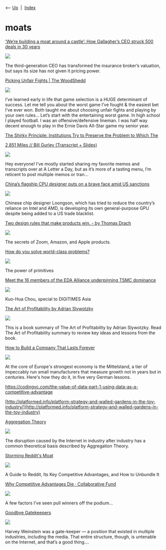 <div class="nav">

⟵ [Up](index.html)  \|  [Index](index.html)

</div>

# moats

<div class="cards">

<div class="card">

<div class="card-title">

[‘We’re building a moat around a castle’: How Gallagher’s CEO struck 500
deals in 30
years](https://www.semafor.com/article/05/08/2025/how-gallaghers-ceo-struck-500-deals-in-30-years)

</div>

<div class="card-image">

[![](https://img.semafor.com/8857639c96eb345c35b145556043fe0e84f89768-1952x1464.png?rect=244,0,1464,1464&w=600&h=600&q=75&auto=format)](https://www.semafor.com/article/05/08/2025/how-gallaghers-ceo-struck-500-deals-in-30-years)

</div>

The third-generation CEO has transformed the insurance broker’s
valuation, but says its size has not given it pricing power.

</div>

<div class="card">

<div class="card-title">

[Picking Unfair Fights \| The
WoodShedd](https://www.thewoodshedd.com/posts/2021-06-12-pickinggames)

</div>

<div class="card-image">

[![](https://www.thewoodshedd.com/)](https://www.thewoodshedd.com/posts/2021-06-12-pickinggames)

</div>

I’ve learned early in life that game selection is a HUGE determinant of
success. Let me tell you about the worst game I’ve fought & the easiest
bet I’ve ever won. Both taught me about choosing unfair fights and
playing by your own rules… Let’s start with the entertaining worst game.
In high school I played football. I was an offensive/defensive lineman.
I was half way decent enough to play in the Ernie Davis All-Star game my
senior year.

</div>

<div class="card">

<div class="card-title">

[The Shirky Principle: Institutions Try to Preserve the Problem to Which
The](https://effectiviology.com/shirky-principle)

</div>

</div>

<div class="card">

<div class="card-title">

[2,851 Miles // Bill Gurley (Transcript +
Slides)](https://12mv2.com/2023/10/05/2851-miles-bill-gurley-transcript-slides)

</div>

<div class="card-image">

[![](https://12mv2.com/wp-content/uploads/2023/10/image-62.png)](https://12mv2.com/2023/10/05/2851-miles-bill-gurley-transcript-slides)

</div>

Hey everyone! I’ve mostly started sharing my favorite memos and
transcripts over at A Letter a Day, but as it’s more of a tasting menu,
I’m reticent to post multiple memos or tran…

</div>

<div class="card">

<div class="card-title">

[China’s flagship CPU designer puts on a brave face amid US
sanctions](https://www.scmp.com/tech/tech-war/article/3213889/tech-war-chinas-flagship-cpu-designer-loongson-puts-brave-face-amid-us-sanctions)

</div>

<div class="card-image">

[![](https://cdn.i-scmp.com/sites/default/files/styles/og_image_scmp_generic/public/d8/images/canvas/2023/03/17/3e4c349f-6c36-4dc1-a3de-16cf9a8e577a_e8716a81.jpg?itok=PLISNiPp&v=1679040321)](https://www.scmp.com/tech/tech-war/article/3213889/tech-war-chinas-flagship-cpu-designer-loongson-puts-brave-face-amid-us-sanctions)

</div>

Chinese chip designer Loongson, which has tried to reduce the country’s
reliance on Intel and AMD, is developing its own general-purpose GPU
despite being added to a US trade blacklist.

</div>

<div class="card">

<div class="card-title">

[Two design rules that make products win. - by Thomas
Drach](https://subtract.substack.com/p/two-design-rules-that-make-products)

</div>

<div class="card-image">

[![](https://substackcdn.com/image/fetch/w_1200,h_600,c_fill,f_jpg,q_auto:good,fl_progressive:steep,g_auto/https%3A%2F%2Fbucketeer-e05bbc84-baa3-437e-9518-adb32be77984.s3.amazonaws.com%2Fpublic%2Fimages%2F71ddc6be-4e8f-4167-95f4-ce1d5721218a_1008x726.png)](https://subtract.substack.com/p/two-design-rules-that-make-products)

</div>

The secrets of Zoom, Amazon, and Apple products.

</div>

<div class="card">

<div class="card-title">

[How do you solve world-class
problems?](https://open.substack.com/pub/subtract/p/how-do-you-solve-world-class-problems)

</div>

<div class="card-image">

[![](https://substackcdn.com/image/fetch/w_1200,h_600,c_fill,f_jpg,q_auto:good,fl_progressive:steep,g_auto/https%3A%2F%2Fsubstack-post-media.s3.amazonaws.com%2Fpublic%2Fimages%2F1709b95e-c5c4-4276-a7c4-8a9c1283d27b_3000x3000.png)](https://open.substack.com/pub/subtract/p/how-do-you-solve-world-class-problems)

</div>

The power of primitives

</div>

<div class="card">

<div class="card-title">

[Meet the 16 members of the EDA Alliance underpinning TSMC
dominance](https://www.digitimes.com/news/a20230220VL205/eda-tsmc.html)

</div>

<div class="card-image">

[![](https://img.digitimes.com/newsshow/20230220vl205_files/2_2b.jpg)](https://www.digitimes.com/news/a20230220VL205/eda-tsmc.html)

</div>

Kuo-Hua Chou, special to DIGITIMES Asia

</div>

<div class="card">

<div class="card-title">

[The Art of Profitability by Adrian
Slywotzky](https://jamesclear.com/book-summaries/the-art-of-profitability)

</div>

<div class="card-image">

[![](https://jamesclear.com/wp-content/uploads/2015/04/The-Art-of-Profitability-by-Adrian-Slywotzky.jpg)](https://jamesclear.com/book-summaries/the-art-of-profitability)

</div>

This is a book summary of The Art of Profitability by Adrian
Slywotzky. Read The Art of Profitability summary to review key ideas
and lessons from the book.

</div>

<div class="card">

<div class="card-title">

[How to Build a Company That Lasts
Forever](http://www.inc.com/magazine/201402/leigh-buchanan/business-lessons-from-german-mittelstand.html)

</div>

<div class="card-image">

[![](https://images.inc.com/uploaded_files/image/1024x576/mittelstand-opener_33256.jpg)](http://www.inc.com/magazine/201402/leigh-buchanan/business-lessons-from-german-mittelstand.html)

</div>

At the core of Europe's strongest economy is the Mittelstand, a tier of
impeccably run small manufacturers that measure growth not in years but
in centuries. Here's how they do it, in five very German lessons.

</div>

<div class="card">

<div class="card-title">

<https://codingvc.com/the-value-of-data-part-1-using-data-as-a-competitive-advantage>

</div>

</div>

<div class="card">

<div class="card-title">

[http://platformed.info/platform-strategy-and-walled-gardens-in-the-toy-industry/](http://platformed.info/platform-strategy-and-walled-gardens-in-the-toy-industry)

</div>

</div>

<div class="card">

<div class="card-title">

[Aggregation Theory](https://stratechery.com/2015/aggregation-theory)

</div>

<div class="card-image">

[![](https://i0.wp.com/stratechery.com/wp-content/uploads/2015/07/Screen-Shot-2018-03-27-at-12.47.09-PM.png?fit=1200%2C515&ssl=1)](https://stratechery.com/2015/aggregation-theory)

</div>

The disruption caused by the Internet in industry after industry has a
common theoretical basis described by Aggregation Theory.

</div>

<div class="card">

<div class="card-title">

[Storming Reddit's
Moat](https://floodstate.substack.com/p/storming-reddits-moat)

</div>

<div class="card-image">

[![](https://substackcdn.com/image/fetch/w_1200,h_600,c_fill,f_jpg,q_auto:good,fl_progressive:steep,g_auto/https%3A%2F%2Fbucketeer-e05bbc84-baa3-437e-9518-adb32be77984.s3.amazonaws.com%2Fpublic%2Fimages%2F83c38ed4-76a1-4835-9488-66737324a22d_540x361.png)](https://floodstate.substack.com/p/storming-reddits-moat)

</div>

A Guide to Reddit, Its Key Competitive Advantages, and How to Unbundle
It

</div>

<div class="card">

<div class="card-title">

[Why Competitive Advantages Die · Collaborative
Fund](https://www.collaborativefund.com/blog/why-competitive-advantages-die)

</div>

<div class="card-image">

[![](https://api.urlbox.io/v1/sqyEJxrXaccBdLeR/1e648cea4aa6ee59436d9a5f37ce6051d5c3b883b13671fa6f3d726c5e32b4ad/png?width=1200&height=630&url=https%3A%2F%2Fwww.collabfund.com%2Fblog%2Fwhy-competitive-advantages-die%2F%3Fcovershot)](https://www.collaborativefund.com/blog/why-competitive-advantages-die)

</div>

A few factors I’ve seen pull winners off the podium…

</div>

<div class="card">

<div class="card-title">

[Goodbye Gatekeepers](https://stratechery.com/2017/goodbye-gatekeepers)

</div>

<div class="card-image">

[![](https://i0.wp.com/stratechery.com/wp-content/uploads/2017/10/IMG_0017.jpg?fit=1200%2C493&ssl=1)](https://stratechery.com/2017/goodbye-gatekeepers)

</div>

Harvey Weinstein was a gate-keeper — a position that existed in multiple
industries, including the media. That entire structure, though, is
untenable on the Internet, and that’s a good thing.…

</div>

</div>
